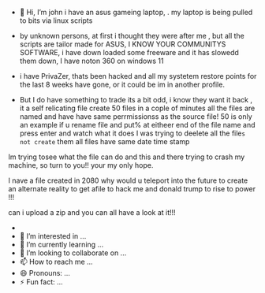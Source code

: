 - 👋 Hi, I’m john i have an asus gameing laptop, . my laptop is being pulled to bits via linux scripts
- by unknown persons, at first i thought they were after me , but all the scripts are tailor made for ASUS, I  KNOW YOUR COMMUNITYS SOFTWARE, i have down loaded some freeware and it has slowedd them down, I have noton 360 on windows 11
- i have PrivaZer, thats been hacked and all my systetem restore points for the last  8 weeks have gone, or it could be im in another profile.

- But I do have something to trade its a bit odd, i know they want it back , it a self relicating file
create 50 files in a cople of minutes all the files are named and have have same perrmissionss as the source file! 50 is only an example if u rename file and put% at eitheer end of the file name and press enter and watch what it does
I was trying to deelete all the file`s not create` them all files have same date time stamp

Im trying tosee what  the file can do and this and there trying to crash my machine, so turn to you!! your my only hope.

I nave a file created in 2080 why would u teleport into the future to create an alternate reality to get afile to hack me and donald trump to rise to power !!!

can  i upload a zip and you can all have a look at it!!!



- 
- 👀 I’m interested in ...
- 🌱 I’m currently learning ...
- 💞️ I’m looking to collaborate on ...
- 📫 How to reach me ...
- 😄 Pronouns: ...
- ⚡ Fun fact: ...

<!---
dodgydg/dodgydg is a ✨ special ✨ repository because its `README.md` (this file) appears on your GitHub profile.
You can click the Preview link to take a look at your changes.
--->
